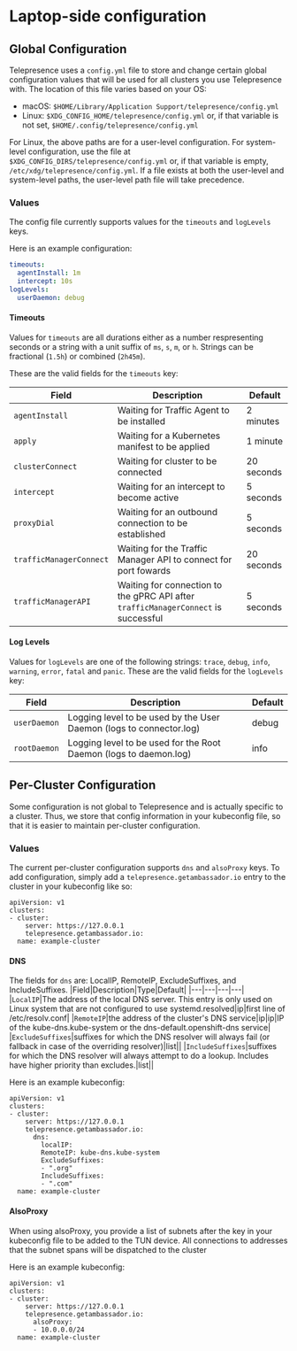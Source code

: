 # Laptop-side configuration

## Global Configuration
Telepresence uses a `config.yml` file to store and change certain global configuration values that will be used for all clusters you use Telepresence with.  The location of this file varies based on your OS:

* macOS: `$HOME/Library/Application Support/telepresence/config.yml`
* Linux: `$XDG_CONFIG_HOME/telepresence/config.yml` or, if that variable is not set, `$HOME/.config/telepresence/config.yml`

For Linux, the above paths are for a user-level configuration. For system-level configuration, use the file at `$XDG_CONFIG_DIRS/telepresence/config.yml` or, if that variable is empty, `/etc/xdg/telepresence/config.yml`.  If a file exists at both the user-level and system-level paths, the user-level path file will take precedence.

### Values

The config file currently supports values for the `timeouts` and `logLevels` keys.

Here is an example configuration:

```yaml
timeouts:
  agentInstall: 1m
  intercept: 10s
logLevels:
  userDaemon: debug
```

#### Timeouts
Values for `timeouts` are all durations either as a number respresenting seconds or a string with a unit suffix of `ms`, `s`, `m`, or `h`.  Strings can be fractional (`1.5h`) or combined (`2h45m`).

These are the valid fields for the `timeouts` key:

|Field|Description|Default|
|---|---|---|
|`agentInstall`|Waiting for Traffic Agent to be installed|2 minutes|
|`apply`|Waiting for a Kubernetes manifest to be applied|1 minute|
|`clusterConnect`|Waiting for cluster to be connected|20 seconds|
|`intercept`|Waiting for an intercept to become active|5 seconds|
|`proxyDial`|Waiting for an outbound connection to be established|5 seconds|
|`trafficManagerConnect`|Waiting for the Traffic Manager API to connect for port fowards|20 seconds|
|`trafficManagerAPI`|Waiting for connection to the gPRC API after `trafficManagerConnect` is successful|5 seconds|

#### Log Levels
Values for `logLevels` are one of the following strings: `trace`, `debug`, `info`, `warning`, `error`, `fatal` and `panic`.
These are the valid fields for the `logLevels` key:

|Field|Description|Default|
|---|---|---|
|`userDaemon`|Logging level to be used by the User Daemon (logs to connector.log)|debug|
|`rootDaemon`|Logging level to be used for the Root Daemon (logs to daemon.log)|info|

## Per-Cluster Configuration
Some configuration is not global to Telepresence and is actually specific to a cluster.  Thus, we store that config information in your kubeconfig file, so that it is easier to maintain per-cluster configuration.

### Values
The current per-cluster configuration supports `dns` and `alsoProxy` keys.
To add configuration, simply add a `telepresence.getambassador.io` entry to the cluster in your kubeconfig like so:

```
apiVersion: v1
clusters:
- cluster:
    server: https://127.0.0.1
    telepresence.getambassador.io:
  name: example-cluster
```
#### DNS
The fields for `dns` are: LocalIP, RemoteIP, ExcludeSuffixes, and IncludeSuffixes.
|Field|Description|Type|Default|
|---|---|---|---|
|`LocalIP`|The address of the local DNS server. This entry is only used on Linux system that are not configured to use systemd.resolved|ip|first line of /etc/resolv.conf|
|`RemoteIP`|the address of the cluster's DNS service|ip|ip|IP of the kube-dns.kube-system or the dns-default.openshift-dns service|
|`ExcludeSuffixes`|suffixes for which the DNS resolver will always fail (or fallback in case of the overriding resolver)|list||
|`IncludeSuffixes`|suffixes for which the DNS resolver will always attempt to do a lookup. Includes have higher priority than excludes.|list||

Here is an example kubeconfig:
```
apiVersion: v1
clusters:
- cluster:
    server: https://127.0.0.1
    telepresence.getambassador.io:
      dns:
        localIP:
        RemoteIP: kube-dns.kube-system
        ExcludeSuffixes:
        - ".org"
        IncludeSuffixes:
        - ".com"
  name: example-cluster
```


#### AlsoProxy
When using alsoProxy, you provide a list of subnets after the key in your kubeconfig file to be added to the TUN device. All connections to addresses that the subnet spans will be dispatched to the cluster

Here is an example kubeconfig:
```
apiVersion: v1
clusters:
- cluster:
    server: https://127.0.0.1
    telepresence.getambassador.io:
      alsoProxy:
      - 10.0.0.0/24
  name: example-cluster
```
